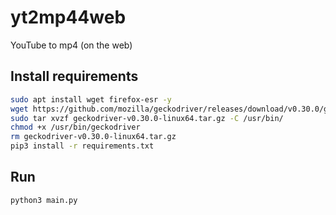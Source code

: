 # yt2mp44web

YouTube to mp4 (on the web)

## Install requirements

```sh
sudo apt install wget firefox-esr -y
wget https://github.com/mozilla/geckodriver/releases/download/v0.30.0/geckodriver-v0.30.0-linux64.tar.gz
sudo tar xvzf geckodriver-v0.30.0-linux64.tar.gz -C /usr/bin/
chmod +x /usr/bin/geckodriver
rm geckodriver-v0.30.0-linux64.tar.gz
pip3 install -r requirements.txt
```

## Run

```sh
python3 main.py
```
